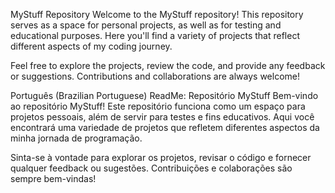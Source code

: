 MyStuff Repository
Welcome to the MyStuff repository! This repository serves as a space for personal projects, as well as for testing and educational purposes. Here you'll find a variety of projects that reflect different aspects of my coding journey.

Feel free to explore the projects, review the code, and provide any feedback or suggestions. Contributions and collaborations are always welcome!

Português (Brazilian Portuguese) ReadMe:
Repositório MyStuff
Bem-vindo ao repositório MyStuff! Este repositório funciona como um espaço para projetos pessoais, além de servir para testes e fins educativos. Aqui você encontrará uma variedade de projetos que refletem diferentes aspectos da minha jornada de programação.

Sinta-se à vontade para explorar os projetos, revisar o código e fornecer qualquer feedback ou sugestões. Contribuições e colaborações são sempre bem-vindas!
